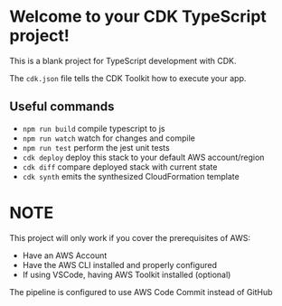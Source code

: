 # Welcome to your CDK TypeScript project!

This is a blank project for TypeScript development with CDK.

The `cdk.json` file tells the CDK Toolkit how to execute your app.

## Useful commands

- `npm run build` compile typescript to js
- `npm run watch` watch for changes and compile
- `npm run test` perform the jest unit tests
- `cdk deploy` deploy this stack to your default AWS account/region
- `cdk diff` compare deployed stack with current state
- `cdk synth` emits the synthesized CloudFormation template

# NOTE

This project will only work if you cover the prerequisites of AWS:

- Have an AWS Account
- Have the AWS CLI installed and properly configured
- If using VSCode, having AWS Toolkit installed (optional)

The pipeline is configured to use AWS Code Commit instead of GitHub
